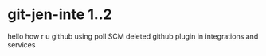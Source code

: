 # git-jen-inte 1..2
hello
how r u
github
using poll SCM
deleted github plugin in integrations and services
